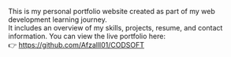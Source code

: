 This is my personal portfolio website created as part of my web development learning journey.  
It includes an overview of my skills, projects, resume, and contact information.
You can view the live portfolio here:  
👉 https://github.com/Afzalll01/CODSOFT

